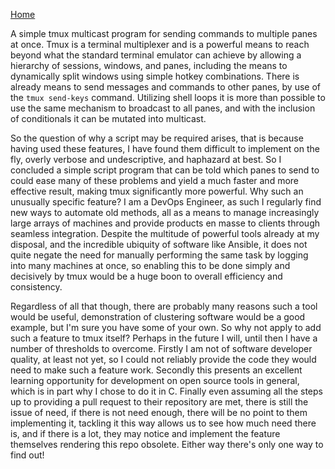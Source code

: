 [Home](https://github.cmdshell.uk/)

A simple tmux multicast program for sending commands to multiple panes at once. Tmux is a terminal multiplexer and is a powerful means to reach beyond what the standard terminal emulator can achieve by allowing a hierarchy of sessions, windows, and panes, including the means to dynamically split windows using simple hotkey combinations. There is already means to send messages and commands to other panes, by use of the `tmux send-keys` command. Utilizing shell loops it is more than possible to use the same mechanism to broadcast to all panes, and with the inclusion of conditionals it can be mutated into multicast.

So the question of why a script may be required arises, that is because having used these features, I have found them difficult to implement on the fly, overly verbose and undescriptive, and haphazard at best. So I concluded a simple script program that can be told which panes to send to could ease many of these problems and yield a much faster and more effective result, making tmux significantly more powerful. Why such an unusually specific feature? I am a DevOps Engineer, as such I regularly find new ways to automate old methods, all as a means to manage increasingly large arrays of machines and provide products en masse to clients through seamless integration. Despite the multitude of powerful tools already at my disposal, and the incredible ubiquity of software like Ansible, it does not quite negate the need for manually performing the same task by logging into many machines at once, so enabling this to be done simply and decisively by tmux would be a huge boon to overall efficiency and consistency.

Regardless of all that though, there are probably many reasons such a tool would be useful, demonstration of clustering software would be a good example, but I'm sure you have some of your own. So why not apply to add such a feature to tmux itself? Perhaps in the future I will, until then I have a number of thresholds to overcome. Firstly I am not of software developer quality, at least not yet, so I could not reliably provide the code they would need to make such a feature work. Secondly this presents an excellent learning opportunity for development on open source tools in general, which is in part why I chose to do it in C. Finally even assuming all the steps up to providing a pull request to their repository are met, there is still the issue of need, if there is not need enough, there will be no point to them implementing it, tackling it this way allows us to see how much need there is, and if there is a lot, they may notice and implement the feature themselves rendering this repo obsolete. Either way there's only one way to find out!
